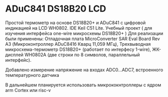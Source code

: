 # ADuC841 DS18B20 LCD

  Простой термометр на основе DS18B20+ и ADuC841 с цифровой индикацией на LCD WH0802. IDE Keil C51 Lite.
  Учебный проект ( для изучения интерфейса one-wire микросхемы DS18B20+ )
  Для реализации были применены:
  Отладочная плата MicroConverter SAR Eval Board Rev A3 (Микроконтроллер ADuC841б Кварц 11,059 МГц),
  Трехвыводная микросхема-термометр DS18B20+ (работает по интерфесу 1-wire),
  ЖК-дисплей WH0802A (две строки по 8 символов, параллельный интерфейс).
  
  Добавлено измерение напряжение на входах ADC0...ADC7, встроенного температурного датчика
  
  В дальнейшем планируется использовать микрококнтроллеры с ядром arm Cortex или risc-v

